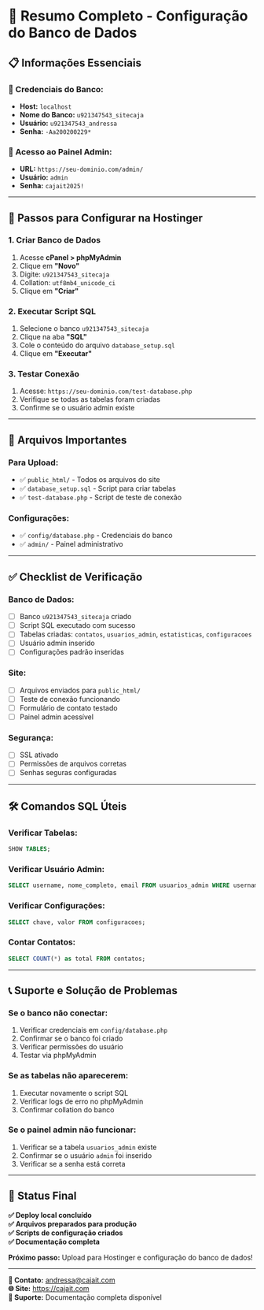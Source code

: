 # 🎯 Resumo Completo - Configuração do Banco de Dados

## 📋 Informações Essenciais

### 🔐 Credenciais do Banco:
- **Host:** `localhost`
- **Nome do Banco:** `u921347543_sitecaja`
- **Usuário:** `u921347543_andressa`
- **Senha:** `-Aa200200229*`

### 🔑 Acesso ao Painel Admin:
- **URL:** `https://seu-dominio.com/admin/`
- **Usuário:** `admin`
- **Senha:** `cajait2025!`

---

## 🚀 Passos para Configurar na Hostinger

### 1. Criar Banco de Dados
1. Acesse **cPanel > phpMyAdmin**
2. Clique em **"Novo"**
3. Digite: `u921347543_sitecaja`
4. Collation: `utf8mb4_unicode_ci`
5. Clique em **"Criar"**

### 2. Executar Script SQL
1. Selecione o banco `u921347543_sitecaja`
2. Clique na aba **"SQL"**
3. Cole o conteúdo do arquivo `database_setup.sql`
4. Clique em **"Executar"**

### 3. Testar Conexão
1. Acesse: `https://seu-dominio.com/test-database.php`
2. Verifique se todas as tabelas foram criadas
3. Confirme se o usuário admin existe

---

## 📁 Arquivos Importantes

### Para Upload:
- ✅ `public_html/` - Todos os arquivos do site
- ✅ `database_setup.sql` - Script para criar tabelas
- ✅ `test-database.php` - Script de teste de conexão

### Configurações:
- ✅ `config/database.php` - Credenciais do banco
- ✅ `admin/` - Painel administrativo

---

## ✅ Checklist de Verificação

### Banco de Dados:
- [ ] Banco `u921347543_sitecaja` criado
- [ ] Script SQL executado com sucesso
- [ ] Tabelas criadas: `contatos`, `usuarios_admin`, `estatisticas`, `configuracoes`
- [ ] Usuário admin inserido
- [ ] Configurações padrão inseridas

### Site:
- [ ] Arquivos enviados para `public_html/`
- [ ] Teste de conexão funcionando
- [ ] Formulário de contato testado
- [ ] Painel admin acessível

### Segurança:
- [ ] SSL ativado
- [ ] Permissões de arquivos corretas
- [ ] Senhas seguras configuradas

---

## 🛠️ Comandos SQL Úteis

### Verificar Tabelas:
```sql
SHOW TABLES;
```

### Verificar Usuário Admin:
```sql
SELECT username, nome_completo, email FROM usuarios_admin WHERE username = 'admin';
```

### Verificar Configurações:
```sql
SELECT chave, valor FROM configuracoes;
```

### Contar Contatos:
```sql
SELECT COUNT(*) as total FROM contatos;
```

---

## 📞 Suporte e Solução de Problemas

### Se o banco não conectar:
1. Verificar credenciais em `config/database.php`
2. Confirmar se o banco foi criado
3. Verificar permissões do usuário
4. Testar via phpMyAdmin

### Se as tabelas não aparecerem:
1. Executar novamente o script SQL
2. Verificar logs de erro no phpMyAdmin
3. Confirmar collation do banco

### Se o painel admin não funcionar:
1. Verificar se a tabela `usuarios_admin` existe
2. Confirmar se o usuário `admin` foi inserido
3. Verificar se a senha está correta

---

## 🎉 Status Final

**✅ Deploy local concluído**  
**✅ Arquivos preparados para produção**  
**✅ Scripts de configuração criados**  
**✅ Documentação completa**  

**Próximo passo:** Upload para Hostinger e configuração do banco de dados!

---

**📧 Contato:** andressa@cajait.com  
**🌐 Site:** https://cajait.com  
**📱 Suporte:** Documentação completa disponível 